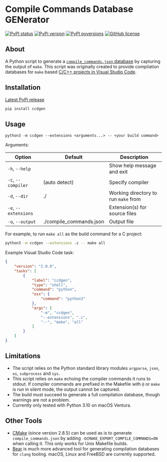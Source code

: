 # Compile Commands Database GENerator

[![PyPI status](https://img.shields.io/pypi/status/ccdgen.svg)](https://pypi.python.org/pypi/ccdgen/)
[![PyPi version](https://badgen.net/pypi/v/ccdgen/)](https://pypi.com/project/ccdgen)
[![PyPI pyversions](https://img.shields.io/pypi/pyversions/ccdgen.svg)](https://pypi.python.org/pypi/ccdgen/)
[![GitHub license](https://img.shields.io/github/license/t-bre/ccdgen)](https://github.com/t-bre/ccdgen/blob/master/LICENSE)

## About

A Python script to generate a [`compile_commands.json` database](https://clang.llvm.org/docs/JSONCompilationDatabase.html) 
by capturing the output of `make`. This script was originally created to provide
compilation databases for `make` based [C/C++ projects in Visual Studio Code](https://code.visualstudio.com/docs/cpp/c-cpp-properties-schema-reference).

## Installation

[Latest PyPi release](https://pypi.org/project/ccdgen/)
```sh
pip install ccdgen
```

## Usage

```text
python3 -m ccdgen --extensions <arguments...> -- <your build command>
```


Arguments:

| Option               | Default                 | Description                          |
|----------------------|-------------------------|--------------------------------------|
| `-h`, `--help`       |                         | Show help message and exit           |
| `-c`, `--compiler`   | (auto detect)           | Specify compiler                     |
| `-d`, `--dir`        | ./                      | Working directory to run `make` from |
| `-e`, `--extensions` |                         | Extension(s) for source files        |
| `-o`, `--output`     | ./compile_commands.json | Output file                          |

For example, to run `make all` as the build command for a C project:

```sh
python3 -m ccdgen --extensions .c -- make all
```

Example Visual Studio Code task:

```json
{
    "version": "2.0.0",
    "tasks": [
        {
            "label": "ccdgen",
            "type": "shell",
            "command": "python",
            "osx": {
                "command": "python3"
            },
            "args": [
                "-m", "ccdgen",
                "--extensions", ".c",
                "--", "make", "all"
            ]
        }
    ]
}
```

## Limitations

- The script relies on the Python standard library modules `argparse`, `json`, 
  `os`, `subprocess` and `sys`.
- This script relies on `make` echoing the compiler commands it runs to 
  stdout. If compiler commands are prefixed in the Makefile with `@` or 
  `make` is run in silent mode, the output cannot be captured.
- The build must succeed to generate a full compilation database, though 
  warnings are not a problem.
- Currently only tested with Python 3.10 on macOS Ventura.

## Other Tools

- [CMake](https://cmake.org) (since version 2.8.5) can be used as is to generate 
  `compile_commands.json` by adding `-DCMAKE_EXPORT_COMPILE_COMMANDS=ON` when 
  calling it. This only works for Unix Makefile builds.
- [Bear](https://github.com/rizsotto/Bear) is much more advanced tool for 
  generating compilation databases for `clang` tooling. macOS, Linux and FreeBSD
  are currently supported.
